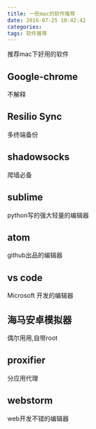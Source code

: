 ```yaml
---
title: 一些mac的软件推荐
date: 2016-07-25 10:42:42
categories:
tags: 软件推荐
---
```

推荐mac下好用的软件

## Google-chrome
不解释
## Resilio Sync
多终端备份
## shadowsocks
爬墙必备
## sublime
python写的强大轻量的编辑器
## atom
github出品的编辑器
## vs code
Microsoft 开发的编辑器
## 海马安卓模拟器
偶尔用用,自带root
## proxifier
分应用代理
## webstorm
web开发不错的编辑器